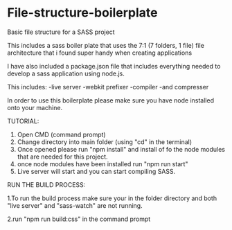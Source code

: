 # File-structure-boilerplate
Basic file structure for a SASS project


This includes a sass boiler plate that uses the 7:1 (7 folders, 1 file) file architecture that i found super handy when creating applications 

I have also included a package.json file that includes everything needed to develop a sass application using node.js.

This includes:
-live server
-webkit prefixer
-compiler
-and compresser

In order to use this boilerplate please make sure you have node installed onto your machine.

TUTORIAL:

1. Open CMD (command prompt)
2. Change directory into main folder (using "cd" in the terminal) 
3. Once opened please run "npm install" and install of fo the node modules that are needed for this project.
4. once node modules have been installed run "npm run start"
5. Live server will start and you can start compiling SASS.

RUN THE BUILD PROCESS:


1.To run the build process make sure your in the folder directory and both "live server" and "sass-watch" are not running.

2.run "npm run build:css" in the command prompt


